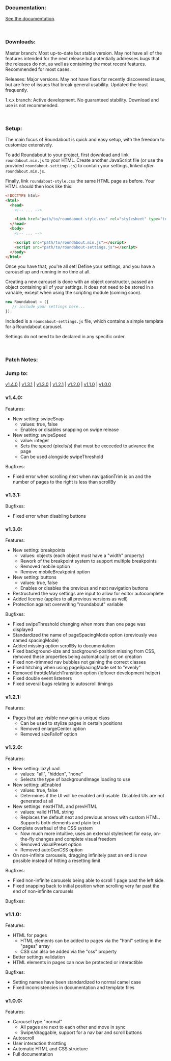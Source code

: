 ### Documentation:

[See the documentation](https://dougalcaleb.github.io/roundabout/docs).

<br/>

### Downloads:

Master branch: Most up-to-date but stable version. May not have all of the features intended for the next release but potentially addresses bugs that the releases do not, as well as containing the most recent features. Recommended for most cases.

Releases: Major versions. May not have fixes for recently discovered issues, but are free of issues that break general usability. Updated the least frequently.

1.x.x branch: Active development. No guaranteed stability. Download and use is not recommended.

<br/>

### Setup:

The main focus of Roundabout is quick and easy setup, with the freedom to customize extensively.

To add Roundabout to your project, first download and link ```roundabout.min.js``` to your HTML. Create another JavaScript file (or use the provided ```roundabout-settings.js```) to contain your settings, linked *after* ```roundabout.min.js```.

Finally, link ```roundabout-style.css``` the same HTML page as before. Your HTML should then look like this:

```html
<!DOCTYPE html>
<html>
  <head>
    <!-- ... -->

    <link href="path/to/roundabout-style.css" rel="stylesheet" type="text/css">
  </head>
  <body>
    <!-- ... -->

    <script src="path/to/roundabout.min.js"></script>
    <script src="path/to/roundabout-settings.js"></script>
  </body>
</html>
```
Once you have that, you're all set! Define your settings, and you have a carousel up and running in no time at all.

Creating a new carousel is done with an object constructor, passed an object containing all of your settings. It does not need to be stored in a variable, except when using the scripting module (coming soon).
```javascript
new Roundabout = ({
   // include your settings here...
});
```

Included is a ```roundabout-settings.js``` file, which contains a simple template for a Roundabout carousel.

Settings do not need to be declared in any specific order.

<br/>

### Patch Notes:

### Jump to:
[v1.4.0](#v140) | [v1.3.1](#v131) | [v1.3.0](#v130) | [v1.2.1](#v121) | [v1.2.0](#v120) | [v1.1.0](#v110) | [v1.0.0](#v100)

### v1.4.0:
Features:
   *  New setting: swipeSnap
      *  values: true, false
      *  Enables or disables snapping on swipe release
   *  New setting: swipeSpeed
      *  value: integer
      *  Sets the speed (pixels/s) that must be exceeded to advance the page
      *  Can be used alongside swipeThreshold

Bugfixes:
   *  Fixed error when scrolling next when navigationTrim is on and the number of pages to the right is less than scrollBy

### v1.3.1:
Bugfixes:
   *  Fixed error when disabling buttons

### v1.3.0:
Features:
   *  New setting: breakpoints
      *  values: objects (each object must have a "width" property)
      *  Rework of the breakpoint system to support multiple breakpoints
      *  Removed mobile option
      *  Remove mobileBreakpoint option
   *  New setting: buttons
      *  values: true, false
      *  Enables or disables the previous and next navigation buttons
   *  Restructured the way settings are input to allow for editor autocomplete
   *  Added license (applies to all previous versions as well)
   *  Protection against overwriting "roundabout" variable

Bugfixes:
   *  Fixed swipeThreshold changing when more than one page was displayed
   *  Standardized the name of pageSpacingMode option (previously was named spacingMode)
   *  Added missing option scrollBy to documentation
   *  Fixed background-size and background-position missing from CSS, removed these properties being automatically set on creation
   *  Fixed non-trimmed nav bubbles not gaining the correct classes
   *  Fixed hitching when using pageSpacingMode set to "evenly"
   *  Removed throttleMatchTransition option (leftover development helper)
   *  Fixed double event listeners
   *  Fixed several bugs relating to autoscroll timings

### v1.2.1:
Features:
   *  Pages that are visible now gain a unique class
      *  Can be used to stylize pages in certain positions
      *  Removed enlargeCenter option
      *  Removed sizeFalloff option

### v1.2.0:
Features:
*  New setting: lazyLoad
   *  values: "all", "hidden", "none"
   *  Selects the type of backgroundImage loading to use
*  New setting: uiEnabled
   *  values: true, false
   *  Determines if the UI will be enabled and usable. Disabled UIs are not generated at all
*  New settings: nextHTML and prevHTML
   *  values: valid HTML string
   *  Replaces the default next and previous arrows with custom HTML. Supports both elements and plain text
*  Complete overhaul of the CSS system
      *  Now much more intuitive, uses an external stylesheet for easy, on-the-fly changes and complete visual freedom
      *  Removed visualPreset option
      *  Removed autoGenCSS option
*  On non-infinite carousels, dragging infinitely past an end is now possible instead of hitting a resetting limit

Bugfixes:
   *  Fixed non-infinite carousels being able to scroll 1 page past the left side.
   *  Fixed snapping back to initial position when scrolling very far past the end of non-infinite carousels

Bugfixes:

### v1.1.0:
Features:
*  HTML for pages
   *  HTML elements can be added to pages via the "html" setting in the "pages" array
   *  CSS can also be added via the "css" property
*  Better settings validation
*  HTML elements in pages can now be protected or interactible

Bugfixes:
*  Setting names have been standardized to normal camel case
*  Fixed inconsistencies in documentation and template files

### v1.0.0:
Features:
* Carousel type "normal"
   * All pages are next to each other and move in sync
   * Swipe/draggable, support for a nav bar and scroll buttons
* Autoscroll
* User interaction throttling
* Automatic HTML and CSS structure
* Full documentation
